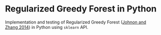 # Regularized Greedy Forest in Python

Implementation and testing of Regularized Greedy Forest ([Johnon and Zhang 2014](https://arxiv.org/pdf/1109.0887.pdf)) in Python using `sklearn` API.
